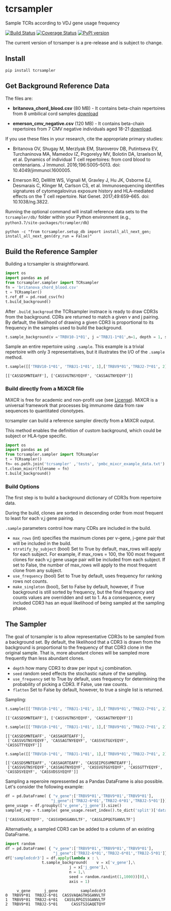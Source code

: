 # tcrsampler

Sample TCRs according to VDJ gene usage frequency

[![Build Status](https://travis-ci.com/kmayerb/tcrsampler.svg?branch=master)](https://travis-ci.com/kmayerb/tcrsampler)
[![Coverage Status](https://coveralls.io/repos/github/kmayerb/tcrsampler/badge.svg?branch=master)](https://coveralls.io/github/kmayerb/tcrsampler?branch=master)
[![PyPI version](https://badge.fury.io/py/tcrsampler.svg)](https://badge.fury.io/py/tcrsampler)

The current version of tcrsamper is a pre-release and is subject to change.


## Install 

```
pip install tcrsampler
```

## Get Background Reference Data

The files are:

* **britanova_chord_blood.csv** (80 MB) - It contains beta-chain repertoires from 8 umbilical cord samples [download](https://www.dropbox.com/s/rkbce72njcei4y8/britanova_chord_blood.csv?dl=1)

* **emerson_cmv_negative.csv** (120 MB) - It contains beta-chain repertoires from 7 CMV negative individuals aged 18-21 [download](https://www.dropbox.com/s/yrozbowxtqumjfl/emerson_cmv_negative.csv?dl=1).

If you use these files in your research, cite the appropriate primary studies:

* Britanova OV, Shugay M, Merzlyak EM, Staroverov DB, Putintseva EV, Turchaninova MA, Mamedov IZ, Pogorelyy MV, Bolotin DA, Izraelson M, et al. Dynamics of individual T cell repertoires: from cord blood to centenarians. J Immunol. 2016;196:5005–5013. doi: 10.4049/jimmunol.1600005.

* Emerson RO, DeWitt WS, Vignali M, Gravley J, Hu JK, Osborne EJ, Desmarais C, Klinger M, Carlson CS, et al. Immunosequencing identifies signatures of cytomegalovirus exposure history and HLA-mediated effects on the T cell repertoire. Nat Genet. 2017;49:659–665. doi: 10.1038/ng.3822. 

Running the optional command will install reference data sets to the `tcrsampler/db/` folder within your Python environment (e.g., `python3.7/site-packages/tcrampler/db`)

```
python -c "from tcrsampler.setup_db import install_all_next_gen; install_all_next_gen(dry_run = False)"
```

## Build the Reference Sampler

Building a tcrsampler is straightforward.

```python
import os
import pandas as pd
from tcrsampler.sampler import TCRsampler
fn = 'britanova_chord_blood.csv' 
t = TCRsampler()
t.ref_df = pd.read_csv(fn)
t.build_background()
```

After `.build_backgroud` the TCRsampler instnace is ready to draw CDR3s from the background. CDRs are returned to match 
a given v and j pairing. By default, the likelihood of drawing a given CDR3 is proportional to its frequency in 
the samples used to build the background.

```python
t.sample_background(v ='TRBV10-1*01', j ='TRBJ1-1*01',n=1, depth = 1, seed =1, use_frequency= True ) 
```

Sample an entire repertoire using `.sample`. This example is a trivial repertoire with only 3 representatives, but it illustrates
the I/O of the `.sample` method.

```python
t.sample([['TRBV10-1*01', 'TRBJ1-1*01', 1],['TRBV9*01','TRBJ2-7*01', 2]]) 
```
```
[['CASSDSMNTEAFF'], ['CASSVGTNSYEQYF', 'CASSAGTNYEQYF']]
```


### Build directly from a MiXCR file

MiXCR is free for academic and non-profit use (see [License](https://mixcr.readthedocs.io/en/master/license.html#license)). MiXCR is a universal framework that processes big immunome data from raw sequences to quantitated clonotypes. 

tcrsampler can build a reference sampler directly from a MiXCR output. 

This method enables the definition of custom background, which could be subject or HLA-type specific.

```python
import os
import pandas as pd
from tcrsampler.sampler import TCRsampler
t = TCRsampler()
fn= os.path.join('tcrsampler' ,'tests', 'pmbc_mixcr_example_data.txt')
t.clean_mixcr(filename = fn)
t.build_background()
```


### Build Options


The first step is to build a background dictionary of CDR3s from repertoire data.

During the build, clones are sorted in descending order from most frequent to least for each v,j gene pairing.

`.sample` parameters control how many CDRs are included in the build.

* `max_rows` (int) specifies the maximum clones per v-gene, j-gene pair that will be included in the build.
* `stratify_by_subject` (bool) Set to True by default, max_rows will apply for each subject. 
For example, if max_rows = 100, the 100 most frequent clones for each v,j gene usage pair will be included from each subject.
If set to False, the number of max_rows will apply to the most frequent clone from any subject. 
* `use_frequency` (bool) Set to True by default, uses frequency for ranking rows not counts.
* `make_singleton` (bool), Set to False by default, however, if True background is still sorted by frequency, but the final frequency and counts values are overridden and set to 1. As a consequence, every included CDR3 has an equal likelihood of being sampled at the sampling phase.


## The Sampler

The goal of tcrsampler is to allow representative CDR3s to be sampled from a background set. By default, the likelihood that a CDR3 is drawn from the background is proportional to the frequency of that
CDR3 clone in the original sample. That is, more abundant clones will be sampled more frequently than less abundant clones. 

* `depth` how many CDR3 to draw per input v,j combination. 
* `seed` random seed effects the stochastic nature of the sampling.
* `use_frequency` set to True by default, uses frequency for determining the probability of picking a CDR3. If False, use raw counts.
* `flatten` Set to False by default, however, to true a single list is returned.


Sampling:

```python
t.sample([['TRBV10-1*01', 'TRBJ1-1*01', 1],['TRBV9*01','TRBJ2-7*01', 2]], depth = 1)
```
```
[['CASSDSMNTEAFF'], ['CASSVGTNSYEQYF', 'CASSAGTNYEQYF']]
```

```python
t.sample([['TRBV10-1*01', 'TRBJ1-1*01', 1],['TRBV9*01','TRBJ2-7*01', 2]], depth = 2)
```

```
[['CASSDSMNTEAFF', 'CASSAGRTEAFF'],
 ['CASSVGTNSYEQYF', 'CASSAGTNYEQYF', 'CASSVGTGGYEQYF', 'CASSGTTYEQYF']]
```

```python
t.sample([['TRBV10-1*01', 'TRBJ1-1*01', 1],['TRBV9*01','TRBJ2-7*01', 2]], depth = 3)
```

```
[['CASSDSMNTEAFF', 'CASSAGRTEAFF', 'CASSEIPGSVMNTEAFF'],
 ['CASSVGTNSYEQYF','CASSAGTNYEQYF', 'CASSVGTGGYEQYF', 'CASSGTTYEQYF', 'CASSDSYEQYF', 'CASSVDSSYEQYF']]
```

Sampling a reperoire repressented as a Pandas DataFrame is also possible. Let's consider the following example:

```python
df = pd.DataFrame( { "v_gene":['TRBV9*01','TRBV9*01','TRBV9*01'],
					"j_gene":['TRBJ2-6*01','TRBJ2-6*01','TRBJ2-5*01']})
gene_usage = df.groupby(['v_gene','j_gene']).size()
sampled_rep = t.sample( gene_usage.reset_index().to_dict('split')['data'], flatten = True)
```

```
['CASSVGLKETQYF', 'CASSVQHSGANVLTF', 'CASSLDPQGTGANVLTF']
```

Alternatively, a sampled CDR3 can be added to a column of an existing DataFrame.

```python
import random
df = pd.DataFrame( { "v_gene":['TRBV9*01','TRBV9*01','TRBV9*01'],
					 "j_gene":['TRBJ2-6*01','TRBJ2-6*01','TRBJ2-5*01']})
df['sampledcdr3'] = df.apply(lambda x : \
				t.sample_background(	v = x['v_gene'],\
							j = x['j_gene'],\
							n = 1,\
							seed = random.randint(1,1000))[0],\
							axis = 1)
```

```
     v_gene      j_gene          sampledcdr3
0  TRBV9*01  TRBJ2-6*01  CASSVAQAGTHSGANVLTF
1  TRBV9*01  TRBJ2-6*01   CASSLRPGISSGANVLTF
2  TRBV9*01  TRBJ2-5*01      CASSTSIGAQETQYF
```


